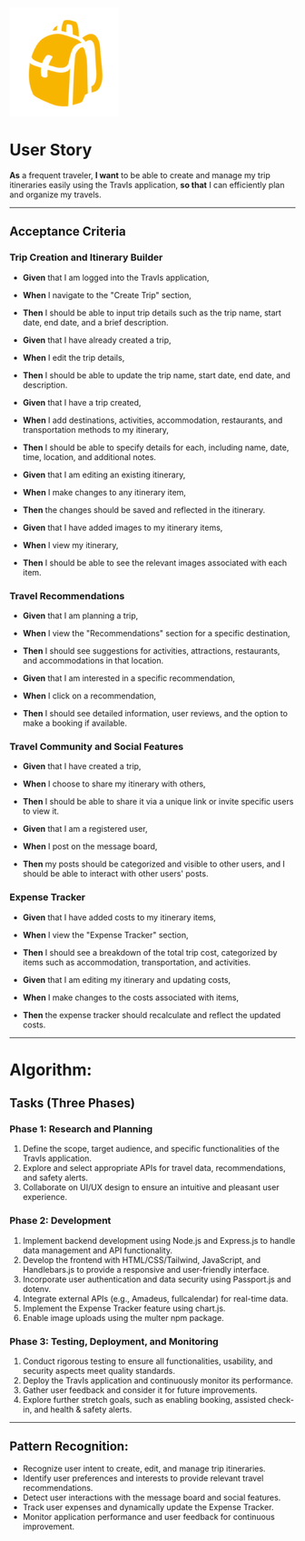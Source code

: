 ![TravIs](../public/images/TravIs-Logos/android-chrome-192x192.png)

# User Story

**As** a frequent traveler, 
**I want** to be able to create and manage my trip itineraries easily using the TravIs application,
**so that** I can efficiently plan and organize my travels.

---

## Acceptance Criteria

### Trip Creation and Itinerary Builder

- **Given** that I am logged into the TravIs application,
- **When** I navigate to the "Create Trip" section,
- **Then** I should be able to input trip details such as the trip name, start date, end date, and a brief description.

- **Given** that I have already created a trip,
- **When** I edit the trip details,
- **Then** I should be able to update the trip name, start date, end date, and description.

- **Given** that I have a trip created,
- **When** I add destinations, activities, accommodation, restaurants, and transportation methods to my itinerary,
- **Then** I should be able to specify details for each, including name, date, time, location, and additional notes.

- **Given** that I am editing an existing itinerary,
- **When** I make changes to any itinerary item,
- **Then** the changes should be saved and reflected in the itinerary.

- **Given** that I have added images to my itinerary items,
- **When** I view my itinerary,
- **Then** I should be able to see the relevant images associated with each item.

### Travel Recommendations

- **Given** that I am planning a trip,
- **When** I view the "Recommendations" section for a specific destination,
- **Then** I should see suggestions for activities, attractions, restaurants, and accommodations in that location.

- **Given** that I am interested in a specific recommendation,
- **When** I click on a recommendation,
- **Then** I should see detailed information, user reviews, and the option to make a booking if available.

### Travel Community and Social Features

- **Given** that I have created a trip,
- **When** I choose to share my itinerary with others,
- **Then** I should be able to share it via a unique link or invite specific users to view it.

- **Given** that I am a registered user,
- **When** I post on the message board,
- **Then** my posts should be categorized and visible to other users, and I should be able to interact with other users' posts.

### Expense Tracker

- **Given** that I have added costs to my itinerary items,
- **When** I view the "Expense Tracker" section,
- **Then** I should see a breakdown of the total trip cost, categorized by items such as accommodation, transportation, and activities.

- **Given** that I am editing my itinerary and updating costs,
- **When** I make changes to the costs associated with items,
- **Then** the expense tracker should recalculate and reflect the updated costs.

---

# Algorithm:

## Tasks (Three Phases)

### Phase 1: Research and Planning

1. Define the scope, target audience, and specific functionalities of the TravIs application.
2. Explore and select appropriate APIs for travel data, recommendations, and safety alerts.
3. Collaborate on UI/UX design to ensure an intuitive and pleasant user experience.

### Phase 2: Development

1. Implement backend development using Node.js and Express.js to handle data management and API functionality.
2. Develop the frontend with HTML/CSS/Tailwind, JavaScript, and Handlebars.js to provide a responsive and user-friendly interface.
3. Incorporate user authentication and data security using Passport.js and dotenv.
4. Integrate external APIs (e.g., Amadeus, fullcalendar) for real-time data.
5. Implement the Expense Tracker feature using chart.js.
6. Enable image uploads using the multer npm package.

### Phase 3: Testing, Deployment, and Monitoring

1. Conduct rigorous testing to ensure all functionalities, usability, and security aspects meet quality standards.
2. Deploy the TravIs application and continuously monitor its performance.
3. Gather user feedback and consider it for future improvements.
4. Explore further stretch goals, such as enabling booking, assisted check-in, and health & safety alerts.

---

## Pattern Recognition:

- Recognize user intent to create, edit, and manage trip itineraries.
- Identify user preferences and interests to provide relevant travel recommendations.
- Detect user interactions with the message board and social features.
- Track user expenses and dynamically update the Expense Tracker.
- Monitor application performance and user feedback for continuous improvement.

